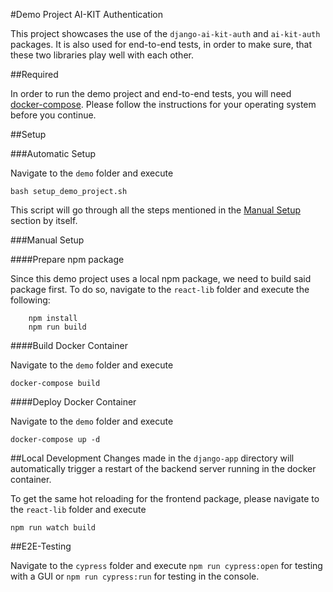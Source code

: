 #Demo Project AI-KIT Authentication

This project showcases the use of the `django-ai-kit-auth` and
`ai-kit-auth` packages. It is also used for end-to-end tests, in
order to make sure, that these two libraries play well with each
other.

##Required

In order to run the demo project and end-to-end tests, you will need
[docker-compose](https://docs.docker.com/compose/install/). Please follow
the instructions for your operating system before you continue.

##Setup

###Automatic Setup

Navigate to the `demo` folder and execute

    bash setup_demo_project.sh
    
This script will go through all the steps mentioned in the [Manual Setup](#manual-setup) section by itself.

###Manual Setup

####Prepare npm package

Since this demo project uses a local npm package, we need to build said package first.
To do so, navigate to the `react-lib` folder and execute the following:
    
        npm install
        npm run build

####Build Docker Container

Navigate to the `demo` folder and execute

    docker-compose build

####Deploy Docker Container

Navigate to the `demo` folder and execute

    docker-compose up -d

##Local Development
Changes made in the `django-app` directory will automatically trigger a restart of the backend server running in the docker container.

To get the same hot reloading for the frontend package, please navigate to the `react-lib` folder and execute

    npm run watch build

##E2E-Testing

Navigate to the `cypress` folder and execute `npm run cypress:open` for testing with a GUI or `npm run cypress:run` for testing in the console.
